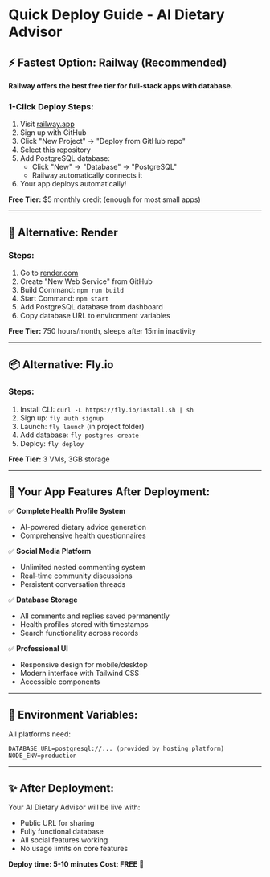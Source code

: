 # Quick Deploy Guide - AI Dietary Advisor

## ⚡ Fastest Option: Railway (Recommended)

**Railway offers the best free tier for full-stack apps with database.**

### 1-Click Deploy Steps:
1. Visit [railway.app](https://railway.app)
2. Sign up with GitHub
3. Click "New Project" → "Deploy from GitHub repo"
4. Select this repository
5. Add PostgreSQL database:
   - Click "New" → "Database" → "PostgreSQL"
   - Railway automatically connects it
6. Your app deploys automatically!

**Free Tier:** $5 monthly credit (enough for most small apps)

---

## 🚀 Alternative: Render

### Steps:
1. Go to [render.com](https://render.com)
2. Create "New Web Service" from GitHub
3. Build Command: `npm run build`
4. Start Command: `npm start`
5. Add PostgreSQL database from dashboard
6. Copy database URL to environment variables

**Free Tier:** 750 hours/month, sleeps after 15min inactivity

---

## 📦 Alternative: Fly.io

### Steps:
1. Install CLI: `curl -L https://fly.io/install.sh | sh`
2. Sign up: `fly auth signup`
3. Launch: `fly launch` (in project folder)
4. Add database: `fly postgres create`
5. Deploy: `fly deploy`

**Free Tier:** 3 VMs, 3GB storage

---

## 🎯 Your App Features After Deployment:

✅ **Complete Health Profile System**
- AI-powered dietary advice generation
- Comprehensive health questionnaires

✅ **Social Media Platform**
- Unlimited nested commenting system
- Real-time community discussions
- Persistent conversation threads

✅ **Database Storage**
- All comments and replies saved permanently
- Health profiles stored with timestamps
- Search functionality across records

✅ **Professional UI**
- Responsive design for mobile/desktop
- Modern interface with Tailwind CSS
- Accessible components

---

## 🔧 Environment Variables:

All platforms need:
```
DATABASE_URL=postgresql://... (provided by hosting platform)
NODE_ENV=production
```

---

## ✨ After Deployment:

Your AI Dietary Advisor will be live with:
- Public URL for sharing
- Fully functional database
- All social features working
- No usage limits on core features

**Deploy time: 5-10 minutes**
**Cost: FREE** 🎉